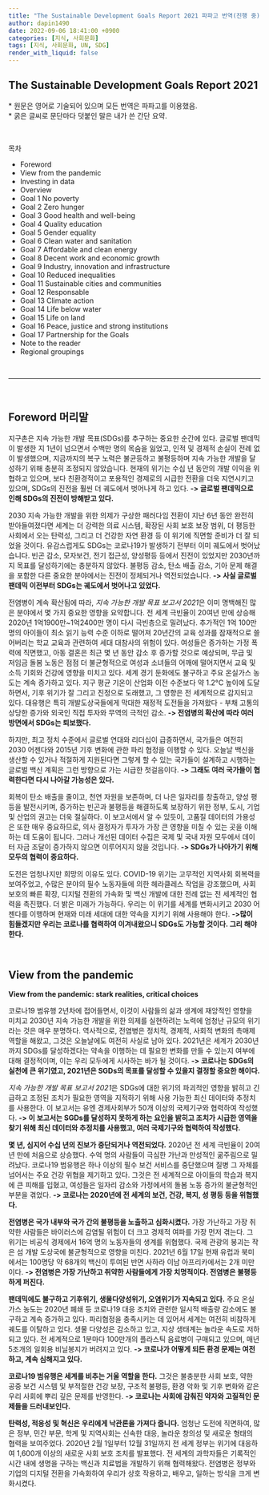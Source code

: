 ```yaml
---
title: "The Sustainable Development Goals Report 2021 파파고 번역(진행 중)"
author: dapin1490
date: 2022-09-06 18:41:00 +0900
categories: [지식, 사회문화]
tags: [지식, 사회문화, UN, SDG]
render_with_liquid: false
---
```


## The Sustainable Development Goals Report 2021
\* 원문은 영어로 기술되어 있으며 모든 번역은 파파고를 이용했음.  
\* 굵은 글씨로 문단마다 덧붙인 말은 내가 쓴 간단 요약.  

<br>

목차
- Foreword
- View from the pandemic
- Investing in data
- Overview
- Goal 1 No poverty
- Goal 2 Zero hunger
- Goal 3 Good health and well-being
- Goal 4 Quality education
- Goal 5 Gender equality
- Goal 6 Clean water and sanitation
- Goal 7 Affordable and clean energy
- Goal 8 Decent work and economic growth
- Goal 9 Industry, innovation and infrastructure
- Goal 10 Reduced inequalities
- Goal 11 Sustainable cities and communities
- Goal 12 Responsable
- Goal 13 Climate action
- Goal 14 Life below water
- Goal 15 Life on land
- Goal 16 Peace, justice and strong institutions
- Goal 17 Partnership for the Goals
- Note to the reader
- Regional groupings

<br>

-----

<br>

## Foreword 머리말
지구촌은 지속 가능한 개발 목표(SDGs)를 추구하는 중요한 순간에 있다. 글로벌 팬데믹이 발생한 지 1년이 넘으면서 수백만 명의 목숨을 잃었고, 인적 및 경제적 손실이 전례 없이 발생했으며, 지금까지의 복구 노력은 불균등하고 불평등하며 지속 가능한 개발을 달성하기 위해 충분히 조정되지 않았습니다. 현재의 위기는 수십 년 동안의 개발 이익을 위협하고 있으며, 보다 친환경적이고 포용적인 경제로의 시급한 전환을 더욱 지연시키고 있으며, SDGs의 진전을 훨씬 더 궤도에서 벗어나게 하고 있다. **-> 글로벌 팬데믹으로 인해 SDGs의 진전이 방해받고 있다.**  
  
2030 지속 가능한 개발을 위한 의제가 구상한 패러다임 전환이 지난 6년 동안 완전히 받아들여졌다면 세계는 더 강력한 의료 시스템, 확장된 사회 보호 보장 범위, 더 평등한 사회에서 오는 탄력성, 그리고 더 건강한 자연 환경 등 이 위기에 직면할 준비가 더 잘 되었을 것이다. 유감스럽게도 SDGs는 코로나19가 발생하기 전부터 이미 궤도에서 벗어났습니다. 빈곤 감소, 모자보건, 전기 접근성, 양성평등 등에서 진전이 있었지만 2030년까지 목표를 달성하기에는 충분하지 않았다. 불평등 감소, 탄소 배출 감소, 기아 문제 해결을 포함한 다른 중요한 분야에서는 진전이 정체되거나 역전되었습니다. **-> 사실 글로벌 팬데믹 이전부터 SDGs는 궤도에서 벗어나고 있었다.**  
  
전염병이 계속 확산됨에 따라, *지속 가능한 개발 목표 보고서 2021*은 이미 명백해진 많은 분야에서 몇 가지 중요한 영향을 요약합니다. 전 세계 극빈율이 20여년 만에 상승해 2020년 1억1900만~1억2400만 명이 다시 극빈층으로 밀려났다. 추가적인 1억 100만 명의 아이들이 최소 읽기 능력 수준 이하로 떨어져 20년간의 교육 성과를 잠재적으로 쓸어버리는 학교 교육과 관련하여 세대 대참사의 위험이 있다. 여성들은 증가하는 가정 폭력에 직면했고, 아동 결혼은 최근 몇 년 동안 감소 후 증가할 것으로 예상되며, 무급 및 저임금 돌봄 노동은 점점 더 불균형적으로 여성과 소녀들의 어깨에 떨어지면서 교육 및 소득 기회와 건강에 영향을 미치고 있다. 세계 경기 둔화에도 불구하고 주요 온실가스 농도는 계속 증가하고 있다. 지구 평균 기온이 산업화 이전 수준보다 약 1.2°C 높이에 도달하면서, 기후 위기가 잘 그리고 진정으로 도래했고, 그 영향은 전 세계적으로 감지되고 있다. 대유행은 특히 개발도상국들에게 막대한 재정적 도전들을 가져왔다 - 부채 고통의 상당한 증가와 외국인 직접 투자와 무역의 극적인 감소. **-> 전염병의 확산에 따라 여러 방면에서 SDGs는 퇴보했다.**  
  
하지만, 최고 정치 수준에서 글로벌 연대와 리더십이 급증하면서, 국가들은 여전히 2030 어젠다와 2015년 기후 변화에 관한 파리 협정을 이행할 수 있다. 오늘날 백신을 생산할 수 있거나 적절하게 지원된다면 그렇게 할 수 있는 국가들이 설계하고 시행하는 글로벌 백신 계획은 그런 방향으로 가는 시급한 첫걸음이다. **-> 그래도 여러 국가들이 협력한다면 다시 나아갈 가능성은 있다.**  
  
회복이 탄소 배출을 줄이고, 천연 자원을 보존하며, 더 나은 일자리를 창출하고, 양성 평등을 발전시키며, 증가하는 빈곤과 불평등을 해결하도록 보장하기 위한 정부, 도시, 기업 및 산업의 권고는 더욱 절실하다. 이 보고서에서 알 수 있듯이, 고품질 데이터의 가용성은 또한 매우 중요하므로, 의사 결정자가 투자가 가장 큰 영향을 미칠 수 있는 곳을 이해하는 데 도움이 됩니다. 그러나 개선된 데이터 수집은 국제 및 국내 자원 모두에서 데이터 자금 조달이 증가하지 않으면 이루어지지 않을 것입니다. **-> SDGs가 나아가기 위해 모두의 협력이 중요하다.**  
  
도전은 엄청나지만 희망의 이유도 있다. COVID-19 위기는 고무적인 지역사회 회복력을 보여주었고, 수많은 분야의 필수 노동자들에 의한 헤라클레스 작업을 강조했으며, 사회 보호의 빠른 확장, 디지털 전환의 가속화 및 백신 개발에 대한 전례 없는 전 세계적인 협력을 촉진했다. 더 밝은 미래가 가능하다. 우리는 이 위기를 세계를 변화시키고 2030 어젠다를 이행하며 현재와 미래 세대에 대한 약속을 지키기 위해 사용해야 한다. **->많이 힘들겠지만 우리는 코로나를 협력하여 이겨내왔으니 SDGs도 가능할 것이다. 그리 해야 한다.**  

<br>

## View from the pandemic
**View from the pandemic: stark realities, critical choices**  
  
코로나19 범유행 2년차에 접어들면서, 이것이 사람들의 삶과 생계에 재앙적인 영향을 미치고 2030년 지속 가능한 개발을 위한 의제를 실현하려는 노력에 엄청난 규모의 위기라는 것은 매우 분명하다. 역사적으로, 전염병은 정치적, 경제적, 사회적 변화의 촉매제 역할을 해왔고, 그것은 오늘날에도 여전히 사실로 남아 있다. 2021년은 세계가 2030년까지 SDGs를 달성하겠다는 약속을 이행하는 데 필요한 변화를 만들 수 있는지 여부에 대해 결정적이며, 이는 우리 모두에게 시사하는 바가 될 것이다. **-> 코로나는 SDGs의 실천에 큰 위기였고, 2021년은 SGDs의 목표를 달성할 수 있을지 결정할 중요한 해이다.**  
  
*지속 가능한 개발 목표 보고서 2021*은 SDGs에 대한 위기의 파괴적인 영향을 밝히고 긴급하고 조정된 조치가 필요한 영역을 지적하기 위해 사용 가능한 최신 데이터와 추정치를 사용한다. 이 보고서는 유엔 경제사회부가 50개 이상의 국제기구와 협력하여 작성했다. **-> 이 보고서는 SGDs를 달성하지 못하게 하는 요인을 밝히고 조치가 시급한 영역을 찾기 위해 최신 데이터와 추정치를 사용했고, 여러 국제기구와 협력하여 작성했다.**  
  
**몇 년, 심지어 수십 년의 진보가 중단되거나 역전되었다.** 2020년 전 세계 극빈율이 20여 년 만에 처음으로 상승했다. 수억 명의 사람들이 극심한 가난과 만성적인 굶주림으로 밀려났다. 코로나19 범유행은 하나 이상의 필수 보건 서비스를 중단했으며 질병 그 자체를 넘어서는 주요 건강 위협을 제기하고 있다. 그것은 전 세계적으로 아이들의 학습과 복지에 큰 피해를 입혔고, 여성들은 일자리 감소와 가정에서의 돌봄 노동 증가의 불균형적인 부분을 겪었다. **-> 코로나는 2020년에 전 세계의 보건, 건강, 복지, 성 평등 등을 위협했다.**  
  
**전염병은 국가 내부와 국가 간의 불평등을 노출하고 심화시켰다.** 가장 가난하고 가장 취약한 사람들은 바이러스에 감염될 위험이 더 크고 경제적 여파를 가장 먼저 겪는다. 그 위기는 비공식 경제에서 16억 명의 노동자들의 생계를 위협했다. 국제 관광의 붕괴는 작은 섬 개발 도상국에 불균형적으로 영향을 미친다. 2021년 6월 17일 현재 유럽과 북미에서는 100명당 약 68개의 백신이 투여된 반면 사하라 이남 아프리카에서는 2개 미만이다. **-> 전염병은 가장 가난하고 취약한 사람들에게 가장 치명적이다. 전염병은 불평등하게 퍼진다.**  
  
**팬데믹에도 불구하고 기후위기, 생물다양성위기, 오염위기가 지속되고 있다.** 주요 온실가스 농도는 2020년 폐쇄 등 코로나19 대응 조치와 관련한 일시적 배출량 감소에도 불구하고 계속 증가하고 있다. 파리협정을 충족시키는 데 있어서 세계는 여전히 비참하게 궤도를 이탈하고 있다. 생물 다양성은 감소하고 있고, 지상 생태계는 놀라운 속도로 저하되고 있다. 전 세계적으로 1분마다 100만개의 플라스틱 음료병이 구매되고 있으며, 매년 5조개의 일회용 비닐봉지가 버려지고 있다. **-> 코로나가 어떻게 되든 환경 문제는 여전하고, 계속 심해지고 있다.**  
  
**코로나19 범유행은 세계를 비추는 거울 역할을 한다.** 그것은 불충분한 사회 보호, 약한 공중 보건 시스템 및 부적절한 건강 보장, 구조적 불평등, 환경 악화 및 기후 변화와 같은 우리 사회에 뿌리 깊은 문제를 반영한다. **-> 코로나는 사회에 감춰진 약자와 고질적인 문제들을 드러내보인다.**  
  
**탄력성, 적응성 및 혁신은 우리에게 낙관론을 가져다 줍니다.** 엄청난 도전에 직면하여, 많은 정부, 민간 부문, 학계 및 지역사회는 신속한 대응, 놀라운 창의성 및 새로운 형태의 협력을 보여주었다. 2020년 2월 1일부터 12월 31일까지 전 세계 정부는 위기에 대응하여 1,600개 이상의 새로운 사회 보호 조치를 발표했다. 전 세계의 과학자들은 기록적인 시간 내에 생명을 구하는 백신과 치료법을 개발하기 위해 협력해왔다. 전염병은 정부와 기업의 디지털 전환을 가속화하여 우리가 상호 작용하고, 배우고, 일하는 방식을 크게 변화시켰다.